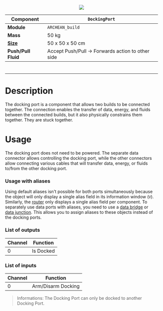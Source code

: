 <p align="center">
  <img src="DockingPort.png" />
</p>

|Component|`DockingPort`|
|---|---|
|**Module**|`ARCHEAN_build`|
|**Mass**|50 kg|
|[**Size**](# "Based on the component's occupancy in a fixed 25cm grid.")|50 x 50 x 50 cm|
|**Push/Pull Fluid**|Accept Push/Pull -> Forwards action to other side|
#
---

# Description
The docking port is a component that allows two builds to be connected together. The connection enables the transfer of data, energy, and fluids between the connected builds, but it also physically constrains them together. They are stuck together.

# Usage
The docking port does not need to be powered.
The separate data connector allows controlling the docking port, while the other connectors allow connecting various cables that will transfer data, energy, or fluids to/from the other docking port.

### Usage with aliases
Using default aliases isn't possible for both ports simultaneously because the object will only display a single alias field in its information window (`V`). Similarly, the [router](../computers/Router.md) only displays a single alias field per component.
To separately use data ports with aliases, you need to use a [data bridge](../computers/DataBridge.md) or [data junction](../computers/DataJunction.md). This allows you to assign aliases to these objects instead of the docking ports.

### List of outputs
|Channel|Function|
|---|---|
|0|Is Docked

### List of inputs
|Channel|Function
|---|---|
|0|Arm/Disarm Docking

> Informations:
> The Docking Port can only be docked to another Docking Port.